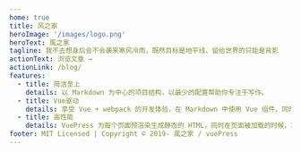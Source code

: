 ```yaml
---
home: true
title: 风之家
heroImage: '/images/logo.png'
heroText: 風之家
tagline: 我不去想身后会不会袭来寒风冷雨，既然目标是地平线，留给世界的只能是背影
actionText: 浏览文章 →
actionLink: /blog/
features:
  - title: 简洁至上
    details: 以 Markdown 为中心的项目结构，以最少的配置帮助你专注于写作。
  - title: Vue驱动
    details: 享受 Vue + webpack 的开发体验，在 Markdown 中使用 Vue 组件，同时可以使用 Vue 来开发自定义主题。
  - title: 高性能
    details: VuePress 为每个页面预渲染生成静态的 HTML，同时在页面被加载的时候，将作为 SPA 运行。
footer: MIT Licensed | Copyright © 2019- 風之家 / vuePress 
---
```


